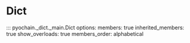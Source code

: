 # Dict

::: pyochain._dict._main.Dict
    options:
      members: true
      inherited_members: true
      show_overloads: true
      members_order: alphabetical
